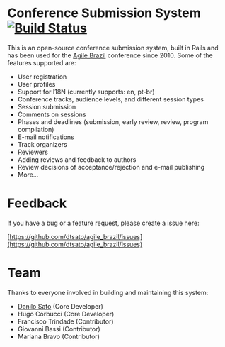 # Conference Submission System [![Build Status](https://secure.travis-ci.org/dtsato/agile_brazil.png?branch=master)](http://travis-ci.org/dtsato/agile_brazil)

This is an open-source conference submission system, built in Rails and has been used for the [Agile Brazil](http://www.agilebrazil.com) conference since 2010. Some of the features supported are:

* User registration
* User profiles
* Support for I18N (currently supports: en, pt-br)
* Conference tracks, audience levels, and different session types
* Session submission
* Comments on sessions
* Phases and deadlines (submission, early review, review, program compilation)
* E-mail notifications
* Track organizers
* Reviewers
* Adding reviews and feedback to authors
* Review decisions of acceptance/rejection and e-mail publishing
* More...

# Feedback

If you have a bug or a feature request, please create a issue here:

[https://github.com/dtsato/agile_brazil/issues](https://github.com/dtsato/agile_brazil/issues)

# Team

Thanks to everyone involved in building and maintaining this system:

* [Danilo Sato](http://www.dtsato.com) (Core Developer)
* Hugo Corbucci (Core Developer)
* Francisco Trindade (Contributor)
* Giovanni Bassi (Contributor)
* Mariana Bravo (Contributor)
